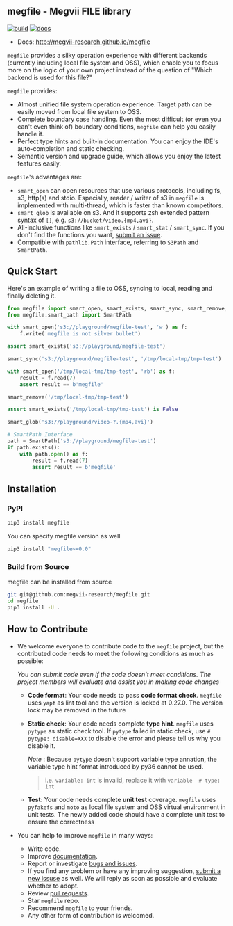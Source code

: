 megfile - Megvii FILE library
---------------------------

[![build](https://github.com/megvii-research/megfile/actions/workflows/on-push.yaml/badge.svg?branch=main)](https://github.com/megvii-research/megfile/actions/workflows/on-push.yaml)
[![docs](https://github.com/megvii-research/megfile/actions/workflows/publish-docs.yml/badge.svg)](https://github.com/megvii-research/megfile/actions/workflows/publish-docs.yml)

* Docs: http://megvii-research.github.io/megfile

`megfile` provides a silky operation experience with different backends (currently including local file system and OSS), which enable you to focus more on the logic of your own project instead of the question of "Which backend is used for this file?"

`megfile` provides:

* Almost unified file system operation experience. Target path can be easily moved from local file system to OSS.
* Complete boundary case handling. Even the most difficult (or even you can't even think of) boundary conditions, `megfile` can help you easily handle it.
* Perfect type hints and built-in documentation. You can enjoy the IDE's auto-completion and static checking.
* Semantic version and upgrade guide, which allows you enjoy the latest features easily.

`megfile`'s advantages are:

* `smart_open` can open resources that use various protocols, including fs, s3, http(s) and stdio. Especially, reader / writer of s3 in `megfile` is implemented with multi-thread, which is faster than known competitors.
* `smart_glob` is available on s3. And it supports zsh extended pattern syntax of `[]`, e.g. `s3://bucket/video.{mp4,avi}`.
* All-inclusive functions like `smart_exists` / `smart_stat` / `smart_sync`. If you don't find the functions you want, [submit an issue](https://github.com/megvii-research/megfile/issues).
* Compatible with `pathlib.Path` interface, referring to `S3Path` and `SmartPath`.

## Quick Start

Here's an example of writing a file to OSS, syncing to local, reading and finally deleting it.

```python
from megfile import smart_open, smart_exists, smart_sync, smart_remove, smart_glob
from megfile.smart_path import SmartPath

with smart_open('s3://playground/megfile-test', 'w') as f:
    f.write('megfile is not silver bullet')

assert smart_exists('s3://playground/megfile-test')

smart_sync('s3://playground/megfile-test', '/tmp/local-tmp/tmp-test')

with smart_open('/tmp/local-tmp/tmp-test', 'rb') as f:
    result = f.read(7)
    assert result == b'megfile'

smart_remove('/tmp/local-tmp/tmp-test')

assert smart_exists('/tmp/local-tmp/tmp-test') is False

smart_glob('s3://playground/video-?.{mp4,avi}')

# SmartPath Interface
path = SmartPath('s3://playground/megfile-test')
if path.exists():
    with path.open() as f:
        result = f.read(7)
        assert result == b'megfile'
```

## Installation

### PyPI

```bash
pip3 install megfile
```

You can specify megfile version as well
```bash
pip3 install "megfile~=0.0"
```

### Build from Source

megfile can be installed from source
```bash
git git@github.com:megvii-research/megfile.git
cd megfile
pip3 install -U .
```

## How to Contribute
* We welcome everyone to contribute code to the `megfile` project, but the contributed code needs to meet the following conditions as much as possible:
    
    *You can submit code even if the code doesn't meet conditions. The project members will evaluate and assist you in making code changes*

    * **Code format**: Your code needs to pass **code format check**. `megfile` uses `yapf` as lint tool and the version is locked at 0.27.0. The version lock may be removed in the future
    * **Static check**: Your code needs complete **type hint**. `megfile` uses `pytype` as static check tool. If `pytype` failed in static check, use `# pytype: disable=XXX` to disable the error and please tell us why you disable it.

        *Note* : Because `pytype` doesn't support variable type annation, the variable type hint format introduced by py36 cannot be used.
        > i.e. `variable: int` is invalid, replace it with `variable  # type: int`

    * **Test**: Your code needs complete **unit test** coverage. `megfile` uses `pyfakefs` and `moto` as local file system and OSS virtual environment in unit tests. The newly added code should have a complete unit test to ensure the correctness

* You can help to improve `megfile` in many ways:
    * Write code.
    * Improve [documentation](https://github.com/megvii-research/megfile/blob/main/docs).
    * Report or investigate [bugs and issues](https://github.com/megvii-research/megfile/issues).
    * If you find any problem or have any improving suggestion, [submit a new issuse](https://github.com/megvii-research/megfile/issues) as well. We will reply as soon as possible and evaluate whether to adopt.
    * Review [pull requests](https://github.com/megvii-research/megfile/pulls).
    * Star `megfile` repo.
    * Recommend `megfile` to your friends.
    * Any other form of contribution is welcomed.
